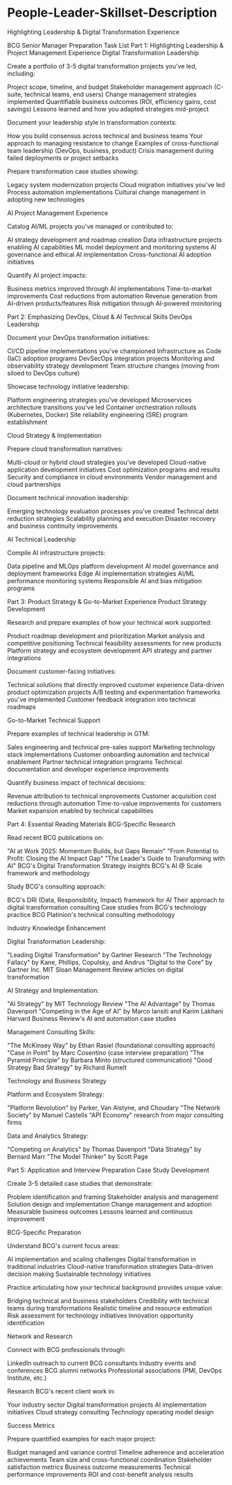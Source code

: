 # People-Leader-Skillset-Description
Highlighting Leadership &amp; Digital Transformation Experience

BCG Senior Manager Preparation Task List
Part 1: Highlighting Leadership & Project Management Experience
Digital Transformation Leadership

 Create a portfolio of 3-5 digital transformation projects you've led, including:

Project scope, timeline, and budget
Stakeholder management approach (C-suite, technical teams, end users)
Change management strategies implemented
Quantifiable business outcomes (ROI, efficiency gains, cost savings)
Lessons learned and how you adapted strategies mid-project


 Document your leadership style in transformation contexts:

How you build consensus across technical and business teams
Your approach to managing resistance to change
Examples of cross-functional team leadership (DevOps, business, product)
Crisis management during failed deployments or project setbacks


 Prepare transformation case studies showing:

Legacy system modernization projects
Cloud migration initiatives you've led
Process automation implementations
Cultural change management in adopting new technologies



AI Project Management Experience

 Catalog AI/ML projects you've managed or contributed to:

AI strategy development and roadmap creation
Data infrastructure projects enabling AI capabilities
ML model deployment and monitoring systems
AI governance and ethical AI implementation
Cross-functional AI adoption initiatives


 Quantify AI project impacts:

Business metrics improved through AI implementations
Time-to-market improvements
Cost reductions from automation
Revenue generation from AI-driven products/features
Risk mitigation through AI-powered monitoring



Part 2: Emphasizing DevOps, Cloud & AI Technical Skills
DevOps Leadership

 Document your DevOps transformation initiatives:

CI/CD pipeline implementations you've championed
Infrastructure as Code (IaC) adoption programs
DevSecOps integration projects
Monitoring and observability strategy development
Team structure changes (moving from siloed to DevOps culture)


 Showcase technology initiative leadership:

Platform engineering strategies you've developed
Microservices architecture transitions you've led
Container orchestration rollouts (Kubernetes, Docker)
Site reliability engineering (SRE) program establishment



Cloud Strategy & Implementation

 Prepare cloud transformation narratives:

Multi-cloud or hybrid cloud strategies you've developed
Cloud-native application development initiatives
Cost optimization programs and results
Security and compliance in cloud environments
Vendor management and cloud partnerships


 Document technical innovation leadership:

Emerging technology evaluation processes you've created
Technical debt reduction strategies
Scalability planning and execution
Disaster recovery and business continuity improvements



AI Technical Leadership

 Compile AI infrastructure projects:

Data pipeline and MLOps platform development
AI model governance and deployment frameworks
Edge AI implementation strategies
AI/ML performance monitoring systems
Responsible AI and bias mitigation programs



Part 3: Product Strategy & Go-to-Market Experience
Product Strategy Development

 Research and prepare examples of how your technical work supported:

Product roadmap development and prioritization
Market analysis and competitive positioning
Technical feasibility assessments for new products
Platform strategy and ecosystem development
API strategy and partner integrations


 Document customer-facing initiatives:

Technical solutions that directly improved customer experience
Data-driven product optimization projects
A/B testing and experimentation frameworks you've implemented
Customer feedback integration into technical roadmaps



Go-to-Market Technical Support

 Prepare examples of technical leadership in GTM:

Sales engineering and technical pre-sales support
Marketing technology stack implementations
Customer onboarding automation and technical enablement
Partner technical integration programs
Technical documentation and developer experience improvements


 Quantify business impact of technical decisions:

Revenue attribution to technical improvements
Customer acquisition cost reductions through automation
Time-to-value improvements for customers
Market expansion enabled by technical capabilities



Part 4: Essential Reading Materials
BCG-Specific Research

 Read recent BCG publications on:

"AI at Work 2025: Momentum Builds, but Gaps Remain"
"From Potential to Profit: Closing the AI Impact Gap"
"The Leader's Guide to Transforming with AI"
BCG's Digital Transformation Strategy insights
BCG's AI @ Scale framework and methodology


 Study BCG's consulting approach:

BCG's DRI (Data, Responsibility, Impact) framework for AI
Their approach to digital transformation consulting
Case studies from BCG's technology practice
BCG Platinion's technical consulting methodology



Industry Knowledge Enhancement

 Digital Transformation Leadership:

"Leading Digital Transformation" by Gartner Research
"The Technology Fallacy" by Kane, Phillips, Copulsky, and Andrus
"Digital to the Core" by Gartner Inc.
MIT Sloan Management Review articles on digital transformation


 AI Strategy and Implementation:

"AI Strategy" by MIT Technology Review
"The AI Advantage" by Thomas Davenport
"Competing in the Age of AI" by Marco Iansiti and Karim Lakhani
Harvard Business Review's AI and automation case studies


 Management Consulting Skills:

"The McKinsey Way" by Ethan Rasiel (foundational consulting approach)
"Case in Point" by Marc Cosentino (case interview preparation)
"The Pyramid Principle" by Barbara Minto (structured communication)
"Good Strategy Bad Strategy" by Richard Rumelt



Technology and Business Strategy

 Platform and Ecosystem Strategy:

"Platform Revolution" by Parker, Van Alstyne, and Choudary
"The Network Society" by Manuel Castells
"API Economy" research from major consulting firms


 Data and Analytics Strategy:

"Competing on Analytics" by Thomas Davenport
"Data Strategy" by Bernard Marr
"The Model Thinker" by Scott Page



Part 5: Application and Interview Preparation
Case Study Development

 Create 3-5 detailed case studies that demonstrate:

Problem identification and framing
Stakeholder analysis and management
Solution design and implementation
Change management and adoption
Measurable business outcomes
Lessons learned and continuous improvement



BCG-Specific Preparation

 Understand BCG's current focus areas:

AI implementation and scaling challenges
Digital transformation in traditional industries
Cloud-native transformation strategies
Data-driven decision making
Sustainable technology initiatives


 Practice articulating how your technical background provides unique value:

Bridging technical and business stakeholders
Credibility with technical teams during transformations
Realistic timeline and resource estimation
Risk assessment for technology initiatives
Innovation opportunity identification



Network and Research

 Connect with BCG professionals through:

LinkedIn outreach to current BCG consultants
Industry events and conferences
BCG alumni networks
Professional associations (PMI, DevOps Institute, etc.)


 Research BCG's recent client work in:

Your industry sector
Digital transformation projects
AI implementation initiatives
Cloud strategy consulting
Technology operating model design



Success Metrics

 Prepare quantified examples for each major project:

Budget managed and variance control
Timeline adherence and acceleration achievements
Team size and cross-functional coordination
Stakeholder satisfaction metrics
Business outcome measurements
Technical performance improvements
ROI and cost-benefit analysis results
